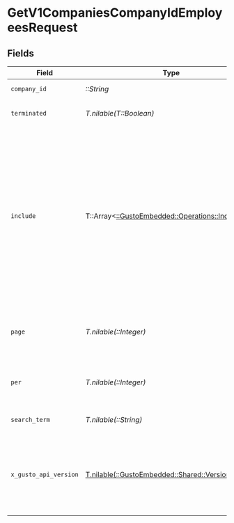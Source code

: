 # GetV1CompaniesCompanyIdEmployeesRequest


## Fields

| Field                                                                                                                                                                                                                                                                                         | Type                                                                                                                                                                                                                                                                                          | Required                                                                                                                                                                                                                                                                                      | Description                                                                                                                                                                                                                                                                                   |
| --------------------------------------------------------------------------------------------------------------------------------------------------------------------------------------------------------------------------------------------------------------------------------------------- | --------------------------------------------------------------------------------------------------------------------------------------------------------------------------------------------------------------------------------------------------------------------------------------------- | --------------------------------------------------------------------------------------------------------------------------------------------------------------------------------------------------------------------------------------------------------------------------------------------- | --------------------------------------------------------------------------------------------------------------------------------------------------------------------------------------------------------------------------------------------------------------------------------------------- |
| `company_id`                                                                                                                                                                                                                                                                                  | *::String*                                                                                                                                                                                                                                                                                    | :heavy_check_mark:                                                                                                                                                                                                                                                                            | The UUID of the company                                                                                                                                                                                                                                                                       |
| `terminated`                                                                                                                                                                                                                                                                                  | *T.nilable(T::Boolean)*                                                                                                                                                                                                                                                                       | :heavy_minus_sign:                                                                                                                                                                                                                                                                            | Filters employees by the provided boolean                                                                                                                                                                                                                                                     |
| `include`                                                                                                                                                                                                                                                                                     | T::Array<[::GustoEmbedded::Operations::Include](../../models/operations/include.md)>                                                                                                                                                                                                          | :heavy_minus_sign:                                                                                                                                                                                                                                                                            | Include the requested attribute(s) in each employee response, multiple options are comma separated. Available options:<br/>- all_compensations: Include all effective dated compensations for each job instead of only the current compensation<br/>- custom_fields: Include employees' custom fields |
| `page`                                                                                                                                                                                                                                                                                        | *T.nilable(::Integer)*                                                                                                                                                                                                                                                                        | :heavy_minus_sign:                                                                                                                                                                                                                                                                            | The page that is requested. When unspecified, will load all objects unless endpoint forces pagination.                                                                                                                                                                                        |
| `per`                                                                                                                                                                                                                                                                                         | *T.nilable(::Integer)*                                                                                                                                                                                                                                                                        | :heavy_minus_sign:                                                                                                                                                                                                                                                                            | Number of objects per page. For majority of endpoints will default to 25                                                                                                                                                                                                                      |
| `search_term`                                                                                                                                                                                                                                                                                 | *T.nilable(::String)*                                                                                                                                                                                                                                                                         | :heavy_minus_sign:                                                                                                                                                                                                                                                                            | A string to search for in the object's names                                                                                                                                                                                                                                                  |
| `x_gusto_api_version`                                                                                                                                                                                                                                                                         | [T.nilable(::GustoEmbedded::Shared::VersionHeader)](../../models/shared/versionheader.md)                                                                                                                                                                                                     | :heavy_minus_sign:                                                                                                                                                                                                                                                                            | Determines the date-based API version associated with your API call. If none is provided, your application's [minimum API version](https://docs.gusto.com/embedded-payroll/docs/api-versioning#minimum-api-version) is used.                                                                  |